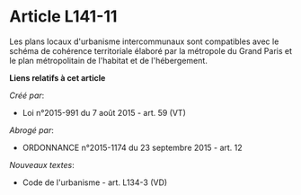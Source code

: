 # Article L141-11

Les plans locaux d'urbanisme intercommunaux sont compatibles avec le schéma de cohérence territoriale élaboré par la
métropole du Grand Paris et le plan métropolitain de l'habitat et de l'hébergement.

**Liens relatifs à cet article**

_Créé par_:

  - Loi n°2015-991 du 7 août 2015 - art. 59 (VT)

_Abrogé par_:

  - ORDONNANCE n°2015-1174 du 23 septembre 2015 - art. 12

_Nouveaux textes_:

  - Code de l'urbanisme - art. L134-3 (VD)
